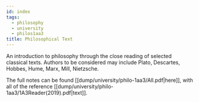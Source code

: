 ```yaml
---
id: index
tags:
  - philosophy
  - university
  - philos1aa3
title: Philosophical Text
---
```


An introduction to philosophy through the close reading of selected classical texts.
Authors to be considered may include Plato, Descartes, Hobbes, Hume, Marx, Mill, Nietzsche.

The full notes can be found [[dump/university/philo-1aa3/All.pdf|here]], with all of the reference [[dump/university/philo-1aa3/1A3Reader(2019).pdf|text]].
